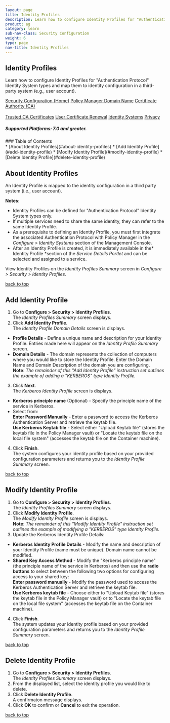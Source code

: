 ```yaml
---
layout: page
title: Identity Profiles
description: Learn how to configure Identity Profiles for "Authentication Protocol" Identity System types and map them to identity configuration in a third-party system (e.g., user account). 
product: ag
category: learn
sub-nav-class: Security Configuration
weight:	6
type: page
nav-title: Identity Profiles
---
```


## Identity Profiles
Learn how to configure Identity Profiles for "Authentication Protocol" Identity System types and map them to identity configuration in a third-party system (e.g., user account).

<a href="../security_config/security_configuration_toc.html" class="button secondary">Security Configuration (Home)</a> <a href="../security_config/policy_manager_domain.html" class="button secondary">Policy Manager Domain Name</a> <a href="../security_config/certificate_authority.html" class="button secondary">Certificate Authority (CA)</a> <br><br> <a href="../security_config/trusted_ca_certificates.html" class="button secondary">Trusted CA Certificates</a> <a href="../security_config/user_certificate_renewal.html" class="button secondary">User Certificate Renewal</a> <a href="../security_config/identity_systems.html" class="button secondary">Identity Systems</a> <a href="../security_config/privacy.html" class="button secondary">Privacy</a>
<h5 class="stamp">Supported Platforms: 7.0 and greater.</h5>
### Table of Contents
<div id="toc-marker"></div>
* [About Identity Profiles](#about-identity-profiles)
* [Add Identity Profile](#add-identity-profile)
* [Modify Identity Profile](#modify-identity-profile)
* [Delete Identity Profile](#delete-identity-profile)

## About Identity Profiles
An Identity Profile is mapped to the identity configuration in a third party system (i.e., user account).  

**Notes**:

* Identity Profiles can be defined for "Authentication Protocol" Identity System types only.
* If multiple services need to share the same identity, they can refer to the same Identity Profile.
* As a prerequisite to defining an Identity Profile, you must first integrate the associated Authentication Protocol with Policy Manager in the *Configure > Identity Systems* section of the Management Console.
* After an Identity Profile is created, it is immediately available in the* Identity Profile *section of the *Service Details Portlet* and can be selected and assigned to a service.

View Identity Profiles on the *Identity Profiles Summary* screen in *Configure > Security > Identity Profiles*.

<a href="#top">back to top</a> 

## Add Identity Profile

1. Go to **Configure > Security > Identity Profiles**.  
The *Identity Profiles Summary* screen displays.
2. Click **Add Identity Profile**.  
The *Identity Profile Domain Details* screen is displays.  
  * **Profile Details** - Define a unique name and description for your Identity Profile. Entries made here will appear on the *Identity Profile Summary* screen.
  * **Domain Details** - The domain represents the collection of computers where you would like to store the Identity Profile. Enter the Domain Name and Domain Description of the domain you are configuring.  
**Note**: *The remainder of this "Add Identity Profile" instruction set outlines the example of adding a "KERBEROS" type Identity Profile.*
3. Click **Next**.  
The *Kerberos Identity Profile* screen is displays.  
  * **Kerberos principle name** (Optional) - Specify the principle name of the service in Kerberos.
  * Select from:  
  **Enter Password Manually** - Enter a password to access the Kerberos Authentication Server and retrieve the keytab file.  
  **Use Kerberos Keytab file** - Select either "Upload Keytab file" (stores the keytab file in the Policy Manager vault) or "Locate the keytab file on the local file system" (accesses the keytab file on the Container machine).  
4. Click **Finish**.  
The system configures your identity profile based on your provided configuration parameters and returns you to the *Identity Profile Summary* screen.  

<a href="#top">back to top</a> 

## Modify Identity Profile

1. Go to **Configure > Security > Identity Profiles**.  
The *Identity Profiles Summary* screen displays.
2. Click **Modify Identity Profile**.  
The *Modify Identity Profile* screen is displays.  
**Note**: *The remainder of this "Modify Identity Profile" instruction set outlines the example of modifying a "KERBEROS" type Identity Profile.*
3. Update the Kerberos Identity Profile Details:  
  * **Kerberos Identity Profile Details** - Modify the name and description of your Identity Profile (name must be unique).  Domain name cannot be modified.
  * **Shared Key Access Method** - Modify the "Kerberos principle name" (the principle name of the service in Kerberos) and then use the **radio buttons** to select between the following two options for configuring access to your shared key:  
**Enter password manually** - Modify the password used to access the Kerberos Authentication Server and retrieve the keytab file.  
**Use Kerberos keytab file** - Choose either to "Upload Keytab file" (stores the keytab file in the Policy Manager vault) or to "Locate the keytab file on the local file system" (accesses the keytab file on the Container machine).
4. Click **Finish**.  
The system updates your identity profile based on your provided configuration parameters and returns you to the *Identity Profile Summary* screen. 

<a href="#top">back to top</a>

## Delete Identity Profile

1. Go to **Configure > Security > Identity Profiles**.  
The *Identity Profiles Summary* screen displays.
2. From the displayed list, select the identity profile you would like to delete. 
3. Click **Delete Identity Profile**.  
A confirmaton message displays. 
4. Click **OK** to confirm or **Cancel** to exit the operation.

<a href="#top">back to top</a>


